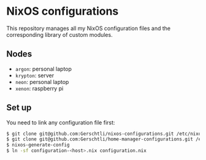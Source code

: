 # NixOS configurations

This repository manages all my NixOS configuration files and the corresponding library of custom
modules.

## Nodes

* `argon`: personal laptop
* `krypton`: server
* `neon`: personal laptop
* `xenon`: raspberry pi

## Set up

You need to link any configuration file first:
```bash
$ git clone git@github.com:Gerschtli/nixos-configurations.git /etc/nixos
$ git clone git@github.com:Gerschtli/home-manager-configurations.git /etc/nixos/home-manager-configurations
$ nixos-generate-config
$ ln -sf configuration-<host>.nix configuration.nix
```
